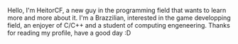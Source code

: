 Hello, I'm HeitorCF, a new guy in the programming field that wants to learn more and more about it.
I'm a Brazzilian, interested in the game developping field, an enjoyer of C/C++ and a student of computing engeneering.
Thanks for reading my profile, have a good day :D
